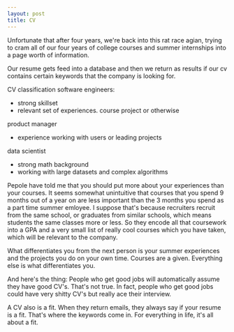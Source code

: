 ```yaml
---
layout: post
title: CV
---
```


Unfortunate that after four years, we're back into this rat race agian, trying to cram all of our four years of college courses and summer internships into a page worth of information.

Our resume gets feed into a database and then we return as results if our cv contains certain keywords that the company is looking for.

CV classification
software engineers:
* strong skillset
* relevant set of experiences. course project or otherwise

product manager
* experience working with users or leading projects

data scientist
* strong math background
* working with large datasets and complex algorithms

Pepole have told me that you should put more about your experiences than your courses. 
It seems somewhat unintuitive that courses that you spend 9 months out of a year on are less important than the 3 months you spend as a part time summer emloyee. 
I suppose that's because recruiters recruit from the same school, or graduates from similar schools, which means students the same classes more or less. So they encode all that coursework into a GPA and a very small list of really cool courses which you have taken, which will be relevant to the company.

What differentiates you from the next person is your summer experiences and the projects you do on your own time. Courses are a given. Everything else is what differentiates you.

And here's the thing: People who get good jobs will automatically assume they have good CV's. That's not true. In fact, people who get good jobs could have very shitty CV's but really ace their interview.

A CV also is a fit. When they return emails, they always say if your resume is a fit. That's where the keywords come in. For everything in life, it's all about a fit.




